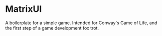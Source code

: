 # MatrixUI
A boilerplate for a simple game. Intended for Conway's Game of Life, and the first step of a game development fox trot.
